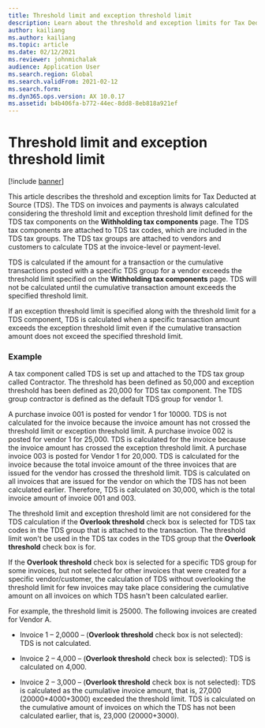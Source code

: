 ```yaml
---
title: Threshold limit and exception threshold limit
description: Learn about the threshold and exception limits for Tax Deducted at Source (TDS), including an example about threshold limits.
author: kailiang
ms.author: kailiang
ms.topic: article
ms.date: 02/12/2021
ms.reviewer: johnmichalak
audience: Application User
ms.search.region: Global
ms.search.validFrom: 2021-02-12
ms.search.form:
ms.dyn365.ops.version: AX 10.0.17
ms.assetid: b4b406fa-b772-44ec-8dd8-8eb818a921ef
---
```


# Threshold limit and exception threshold limit

[!include [banner](../../includes/banner.md)]

This article describes the threshold and exception limits for Tax Deducted at Source (TDS). The TDS on invoices and payments is always calculated considering the threshold limit and exception threshold limit defined for the TDS tax components on the **Withholding tax components** page. The TDS tax components are attached to TDS tax codes, which are included in the TDS tax groups. The TDS tax groups are attached to vendors and customers to calculate TDS at the invoice-level or payment-level.

TDS is calculated if the amount for a transaction or the cumulative transactions posted with a specific TDS group for a vendor exceeds the threshold limit specified on the **Withholding tax components** page. TDS will not be calculated until the cumulative transaction amount exceeds the specified threshold limit.

If an exception threshold limit is specified along with the threshold limit for a TDS component, TDS is calculated when a specific transaction amount exceeds the exception threshold limit even if the cumulative transaction amount does not exceed the specified threshold limit.

### Example
A tax component called TDS is set up and attached to the TDS tax group called Contractor. The threshold has been defined as 50,000 and exception threshold has been defined as 20,000 for TDS tax component. The TDS group contractor is defined as the default TDS group for vendor 1.

A purchase invoice 001 is posted for vendor 1 for 10000. TDS is not calculated for the invoice because the invoice amount has not crossed the threshold limit or exception threshold limit. A purchase invoice 002 is posted for vendor 1 for 25,000. TDS is calculated for the invoice because the invoice amount has crossed the exception threshold limit. A purchase invoice 003 is posted for Vendor 1 for 20,000. TDS is calculated for the invoice because the total invoice amount of the three invoices that are issued for the vendor has crossed the threshold limit. TDS is calculated on all invoices that are issued for the vendor on which the TDS has not been calculated earlier. Therefore, TDS is calculated on 30,000, which is the total invoice amount of invoice 001 and 003.

The threshold limit and exception threshold limit are not considered for the TDS calculation if the **Overlook threshold** check box is selected for TDS tax codes in the TDS group that is attached to the transaction. The threshold limit won't be used in the TDS tax codes in the TDS group that the **Overlook threshold** check box is for.

If the **Overlook threshold** check box is selected for a specific TDS group for some invoices, but not selected for other invoices that were created for a specific vendor/customer, the calculation of TDS without overlooking the threshold limit for few invoices may take place considering the cumulative amount on all invoices on which TDS hasn't been calculated earlier.

For example, the threshold limit is 25000. The following invoices are created for Vendor A.

- Invoice 1 – 2,0000 – (**Overlook threshold** check box is not selected): TDS is not calculated.

- Invoice 2 – 4,000 – (**Overlook threshold** check box is selected): TDS is calculated on 4,000.

- Invoice 2 – 3,000 – (**Overlook threshold** check box is not selected): TDS is calculated as the cumulative invoice amount, that is, 27,000 (20000+4000+3000) exceeded the threshold limit. TDS is calculated on the cumulative amount of invoices on which the TDS has not been calculated earlier, that is, 23,000 (20000+3000).
